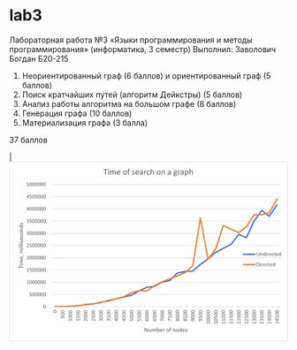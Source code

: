 # lab3
Лабораторная работа №3 «Языки программирования и методы программирования» (информатика, 3 семестр)
Выполнил: Заволович Богдан Б20-215

1. Неориентированный граф (6 баллов) и ориентированный граф (5 баллов)
1. Поиск кратчайших путей (алгоритм Дейкстры) (5 баллов)
1. Анализ работы алгоритма на большом графе (8 баллов)
1. Генерация графа (10 баллов)
1. Материализация графа (3 балла)

37 баллов

|![](measuredtime/graph.png)

